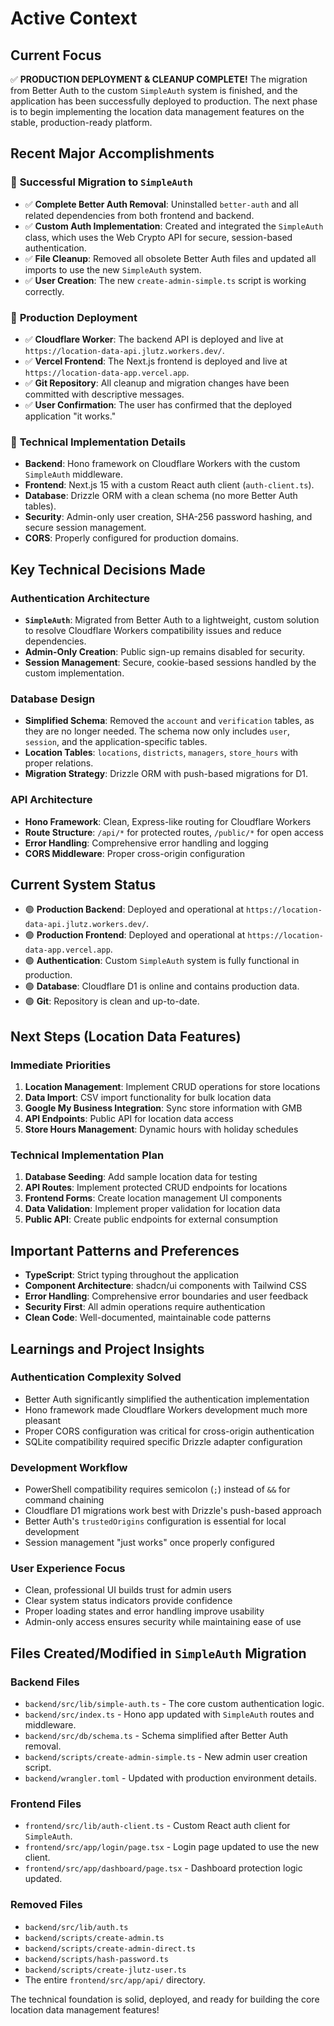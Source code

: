 # Active Context

## Current Focus
✅ **PRODUCTION DEPLOYMENT & CLEANUP COMPLETE!** The migration from Better Auth to the custom `SimpleAuth` system is finished, and the application has been successfully deployed to production. The next phase is to begin implementing the location data management features on the stable, production-ready platform.

## Recent Major Accomplishments

### 🎉 **Successful Migration to `SimpleAuth`**
- ✅ **Complete Better Auth Removal**: Uninstalled `better-auth` and all related dependencies from both frontend and backend.
- ✅ **Custom Auth Implementation**: Created and integrated the `SimpleAuth` class, which uses the Web Crypto API for secure, session-based authentication.
- ✅ **File Cleanup**: Removed all obsolete Better Auth files and updated all imports to use the new `SimpleAuth` system.
- ✅ **User Creation**: The new `create-admin-simple.ts` script is working correctly.

### 🚀 **Production Deployment**
- ✅ **Cloudflare Worker**: The backend API is deployed and live at `https://location-data-api.jlutz.workers.dev/`.
- ✅ **Vercel Frontend**: The Next.js frontend is deployed and live at `https://location-data-app.vercel.app`.
- ✅ **Git Repository**: All cleanup and migration changes have been committed with descriptive messages.
- ✅ **User Confirmation**: The user has confirmed that the deployed application "it works."

### 🔧 **Technical Implementation Details**
- **Backend**: Hono framework on Cloudflare Workers with the custom `SimpleAuth` middleware.
- **Frontend**: Next.js 15 with a custom React auth client (`auth-client.ts`).
- **Database**: Drizzle ORM with a clean schema (no more Better Auth tables).
- **Security**: Admin-only user creation, SHA-256 password hashing, and secure session management.
- **CORS**: Properly configured for production domains.

## Key Technical Decisions Made

### **Authentication Architecture**
- **`SimpleAuth`**: Migrated from Better Auth to a lightweight, custom solution to resolve Cloudflare Workers compatibility issues and reduce dependencies.
- **Admin-Only Creation**: Public sign-up remains disabled for security.
- **Session Management**: Secure, cookie-based sessions handled by the custom implementation.

### **Database Design**
- **Simplified Schema**: Removed the `account` and `verification` tables, as they are no longer needed. The schema now only includes `user`, `session`, and the application-specific tables.
- **Location Tables**: `locations`, `districts`, `managers`, `store_hours` with proper relations.
- **Migration Strategy**: Drizzle ORM with push-based migrations for D1.

### **API Architecture**
- **Hono Framework**: Clean, Express-like routing for Cloudflare Workers
- **Route Structure**: `/api/*` for protected routes, `/public/*` for open access
- **Error Handling**: Comprehensive error handling and logging
- **CORS Middleware**: Proper cross-origin configuration

## Current System Status
- 🟢 **Production Backend**: Deployed and operational at `https://location-data-api.jlutz.workers.dev/`.
- 🟢 **Production Frontend**: Deployed and operational at `https://location-data-app.vercel.app`.
- 🟢 **Authentication**: Custom `SimpleAuth` system is fully functional in production.
- 🟢 **Database**: Cloudflare D1 is online and contains production data.
- 🟢 **Git**: Repository is clean and up-to-date.

## Next Steps (Location Data Features)

### **Immediate Priorities**
1. **Location Management**: Implement CRUD operations for store locations
2. **Data Import**: CSV import functionality for bulk location data
3. **Google My Business Integration**: Sync store information with GMB
4. **API Endpoints**: Public API for location data access
5. **Store Hours Management**: Dynamic hours with holiday schedules

### **Technical Implementation Plan**
1. **Database Seeding**: Add sample location data for testing
2. **API Routes**: Implement protected CRUD endpoints for locations
3. **Frontend Forms**: Create location management UI components
4. **Data Validation**: Implement proper validation for location data
5. **Public API**: Create public endpoints for external consumption

## Important Patterns and Preferences
- **TypeScript**: Strict typing throughout the application
- **Component Architecture**: shadcn/ui components with Tailwind CSS
- **Error Handling**: Comprehensive error boundaries and user feedback
- **Security First**: All admin operations require authentication
- **Clean Code**: Well-documented, maintainable code patterns

## Learnings and Project Insights

### **Authentication Complexity Solved**
- Better Auth significantly simplified the authentication implementation
- Hono framework made Cloudflare Workers development much more pleasant
- Proper CORS configuration was critical for cross-origin authentication
- SQLite compatibility required specific Drizzle adapter configuration

### **Development Workflow**
- PowerShell compatibility requires semicolon (`;`) instead of `&&` for command chaining
- Cloudflare D1 migrations work best with Drizzle's push-based approach
- Better Auth's `trustedOrigins` configuration is essential for local development
- Session management "just works" once properly configured

### **User Experience Focus**
- Clean, professional UI builds trust for admin users
- Clear system status indicators provide confidence
- Proper loading states and error handling improve usability
- Admin-only access ensures security while maintaining ease of use

## Files Created/Modified in `SimpleAuth` Migration

### **Backend Files**
- `backend/src/lib/simple-auth.ts` - The core custom authentication logic.
- `backend/src/index.ts` - Hono app updated with `SimpleAuth` routes and middleware.
- `backend/src/db/schema.ts` - Schema simplified after Better Auth removal.
- `backend/scripts/create-admin-simple.ts` - New admin user creation script.
- `backend/wrangler.toml` - Updated with production environment details.

### **Frontend Files**
- `frontend/src/lib/auth-client.ts` - Custom React auth client for `SimpleAuth`.
- `frontend/src/app/login/page.tsx` - Login page updated to use the new client.
- `frontend/src/app/dashboard/page.tsx` - Dashboard protection logic updated.

### **Removed Files**
- `backend/src/lib/auth.ts`
- `backend/scripts/create-admin.ts`
- `backend/scripts/create-admin-direct.ts`
- `backend/scripts/hash-password.ts`
- `backend/scripts/create-jlutz-user.ts`
- The entire `frontend/src/app/api/` directory.

The technical foundation is solid, deployed, and ready for building the core location data management features!
